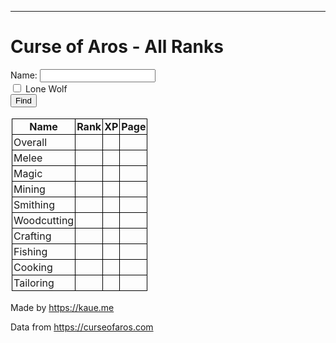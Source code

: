 ---
# Curse of Aros - All Ranks

<form onsubmit="search()">
  <label for="name">Name:</label>
  <input type="text" id="name" name="name" value=""/><br/>
  <input type="checkbox" id="lw" name="lw"/>&nbsp;<label for="lw">Lone Wolf</label><br/>
  <input type="submit" value="Find"/>
</form>
<table id="table">
  <tr>
    <th>Name</th>
    <th>Rank</th>
    <th>XP</th>
    <th>Page</th>
  </tr>
  <tr>
    <td class="left">Overall</td>
    <td></td>
    <td></td>
    <td></td>
  </tr>
  <tr>
    <td class="left">Melee</td>
    <td></td>
    <td></td>
    <td></td>
  </tr>
  <tr>
    <td class="left">Magic</td>
    <td></td>
    <td></td>
    <td></td>
  </tr>
  <tr>
    <td class="left">Mining</td>
    <td></td>
    <td></td>
    <td></td>
  </tr>
  <tr>
    <td class="left">Smithing</td>
    <td></td>
    <td></td>
    <td></td>
  </tr>
  <tr>
    <td class="left">Woodcutting</td>
    <td></td>
    <td></td>
    <td></td>
  </tr>
  <tr>
    <td class="left">Crafting</td>
    <td></td>
    <td></td>
    <td></td>
  </tr>
  <tr>
    <td class="left">Fishing</td>
    <td></td>
    <td></td>
    <td></td>
  </tr>
  <tr>
    <td class="left">Cooking</td>
    <td></td>
    <td></td>
    <td></td>
  </tr>
  <tr>
    <td class="left">Tailoring</td>
    <td></td>
    <td></td>
    <td></td>
  </tr>
</table>

<p>Made by <a href="https://kaue.me">https://kaue.me</a></p>

<p>Data from <a href="https://curseofaros.com">https://curseofaros.com</a></p>

<style>

table {
  padding: 2px;
  border-collapse: collapse;
}

th, td {
  border: 1px solid black;
  padding: 2px;
}

td {
  text-align: right;
}

.left {
  text-align: left;
}

</style>

<script>

const MAX_PAGE = 1000;
const DEFAULT_NAME = "Bot";
const DEFAULT_LW = "0";
const INDEX = {
  "rank": 1,
  "xp": 2,
  "page": 3,
};
const skills = ["overall", "melee", "magic", "mining", "smithing", "woodcutting", "crafting", "fishing", "cooking", "tailoring"];

function byId(id) {
  return document.getElementById(id);
}

function setCell(row, index, value) {
  row.cells[INDEX[index]].innerHTML = value;
}

let search = async () => {
  const name = byId("name").value;
  const table = byId("table");
  const lw = byId("lw").checked ? "1" : "0";

  for (let i = 0; i < skills.length; i++) {
    const row = table.rows[i + 1];
    let suffix = skills[i];
    if (suffix != "") {
      suffix = "-" + suffix;
    }
    let found = false;
    let rank = 0;
    for (let page = 0; page < MAX_PAGE; page++) {
      setCell(row, "page", page + 1);
      const url = "https://www.curseofaros.com/highscores" + suffix + ".json?p=" + page + "&lw=" + lw;
      const response = await fetch(url);
      const json = await response.json();
      for (let i = 0; i < json.length; i++) {
        rank++;
        const item = json[i];
        if (item.name != name) {
          continue
        }
        setCell(row, "rank", rank);
        setCell(row, "xp", item.xp);
        found = true;
        break
      }
      if (found) {
        break;
      }
    }
    if (!found) {
      console.log("name", name, "not found");
    }
  }
};

function main() {
  const queryString = window.location.search;
  const urlParams = new URLSearchParams(queryString);

  let name = DEFAULT_NAME;
  if (urlParams.has("name")) {
    got = urlParams.get("name");
    if (got != "") {
      name = got;
    }
  }
  byId("name").value = name;

  let lw = DEFAULT_LW;
  if (urlParams.has("lw")) {
    got = urlParams.get("lw");
    if (got != "") {
      lw = got;
    }
  }
  byId("lw").checked = lw == "on";

  search();
}

main();

</script>
